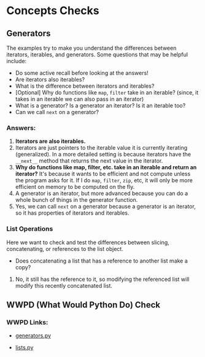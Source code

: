 # Concepts Checks

## Generators

The examples try to make you understand the differences between iterators, iterables, and generators. Some questions that may be helpful include:

- Do some active recall before looking at the answers!
- Are iterators also iterables?
- What is the difference between iterators and iterables?
- [Optional] Why do functions like `map`, `filter` take in an iterable? (since, it takes in an iterable we can also pass in an iterator)
- What is a generator? Is a generator an iterator? Is it an iterable too?
- Can we call `next` on a generator?

### Answers:

1. **Iterators are also iterables.**
2. Iterators are just pointers to the iterable value it is currently iterating (generalized). In a more detailed setting is because iterators have the `__next__` method that returns the next value in the iterator.
3. **Why do functions like map, filter, etc. take in an iterable and return an iterator?**
   It's because it wants to be efficient and not compute unless the program asks for it. If I do `map`, `filter`, `zip`, etc, it will only be more efficient on memory to be computed on the fly.
4. A generator is an iterator, but more advanced because you can do a whole bunch of things in the generator function.
5. Yes, we can call `next` on a generator because a generator is an iterator, so it has properties of iterators and iterables.


### List Operations

Here we want to check and test the differences between slicing, concatenating, or references to the list object.

- Does concatenating a list that has a reference to another list make a copy?

1. No, it still has the reference to it, so modifying the referenced list will modify this recently concatenated list.

## WWPD (What Would Python Do) Check

### WWPD Links:

- [generators.py](https://pythontutor.com/visualize.html#code=def%20ronald_students_staff%28%29%3A%0A%20%20%20%20yield%28%22Adam%22%29%0A%20%20%20%20yield%28%22Shahad%22%29%0A%20%20%20%20yield%28%22Mihir%22%29%0A%20%20%20%20yield%28%22Morgan%22%29%0A%20%20%20%20yield%28%22Sammith%22%29%0A%20%20%20%20yield%28%22Sophie%22%29%0A%0A%0Adef%20ronald_students_csm%28%29%3A%0A%20%20%20%20yield%28%22Alberto%22%29%0A%20%20%20%20yield%28%22Hector%22%29%0A%20%20%20%20yield%28%22Isha%22%29%0A%20%20%20%20yield%28%22Rajoshi%22%29%0A%20%20%20%20yield%28%22Xing%20Sheng%22%29%0A%0A%23%20Since%20a%20generator%20is%20an%20iterator,%20we%20can%20call%20next%20on%20it.%0Astudent_iter%20%3D%20ronald_students_staff%28%29%0Aprint%28next%28student_iter%29%29%20%0Aprint%28next%28student_iter%29%29%20%20%0Aprint%28next%28student_iter%29%29%20%20%0Aprint%28next%28student_iter%29%29%20%0Aprint%28next%28student_iter%29%29%0Aprint%28next%28student_iter%29%29%0A%0A%23Since,%20we%20have%20a%20generator%20is%20a%20iterator,%0A%23%20we%20can%20loop%20through%20it%20using%20a%20for%20loop%20YAY!%0A%23%20BUT,%20have%20we%20used%20up%20our%20iter%3F%20So,%20can%20we%20do%20a%20loop%3F%0Aprint%28%22THIS%20IS%20WITH%20A%20LOOP%22%29%0Afor%20elem%20in%20student_iter%3A%0A%20%20%20%20print%28elem%29%0Aprint%28%22At%20this%20wonky%20loop,%20we%20didn%27t%20print%20anything%22%29%0A%0Aprint%28%22THIS%20IS%20WITH%20A%20LOOP,%20BUT%20NOT%20WONKY%22%29%0Afor%20elem%20in%20ronald_students_staff%28%29%3A%0A%20%20%20%20print%28elem%29&cumulative=false&heapPrimitives=nevernest&mode=edit&origin=opt-frontend.js&py=311&rawInputLstJSON=%5B%5D&textReferences=false)

- [lists.py](https://pythontutor.com/visualize.html#code=one_item%20%3D%20%5B1%5D%0Atwo_item%20%3D%20%5B4,5%5D%0A%0A%23%20Multiple%20ways%20to%20make%20a%20whole%20new%20copy%20of%20a%20list.%0Anew_list_one%20%3D%20one_item%20%2B%20%5B%5D%0Anew_list_two%20%3D%20list%28one_item%29%0Anew_list_three%20%3D%20one_item%5B%3A%5D%0A%0A%23%20This%20is%20not%20a%20new%20copy,%20%0A%23%20so%20we%20are%20mutating%20the%20list%20if%20we%20do%20this%0Arefered_list_one%20%3D%20one_item%0A%0Anested_list_reference%20%3D%20%5Bone_item%5D%20%2B%20%5Btwo_item%5D%0Atwo_item.pop%28%29&cumulative=false&heapPrimitives=nevernest&mode=edit&origin=opt-frontend.js&py=3&rawInputLstJSON=%5B%5D&textReferences=false)

